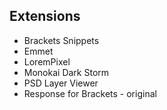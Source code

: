 ## Extensions
* Brackets Snippets
* Emmet
* LoremPixel
* Monokai Dark Storm
* PSD Layer Viewer
* Response for Brackets - original